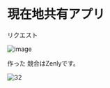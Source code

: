 # 現在地共有アプリ

リクエスト

![image](https://user-images.githubusercontent.com/28350464/53407936-ac802100-3a00-11e9-8561-07529708fd5e.png)

作った
競合はZenlyです。

![32](https://user-images.githubusercontent.com/28350464/53407995-c4f03b80-3a00-11e9-988e-64afd63a5fdb.gif)

